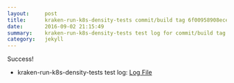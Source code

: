 ```yaml
---
layout:     post
title:      kraken-run-k8s-density-tests commit/build tag 6f00958908ece0370f344d9d27a6c6b9065b5b61
date:       2016-09-02 21:15:49
summary:    kraken-run-k8s-density-tests test log for commit/build tag 6f00958908ece0370f344d9d27a6c6b9065b5b61.
category:   jekyll
---
```


Success!

- kraken-run-k8s-density-tests test log: [Log File](http://s3-us-west-2.amazonaws.com/kraken-e2e-logs/testlet.kubeme.io/density/jenkins-kraken-run-k8s-density-tests-126-3/build-log.txt)
